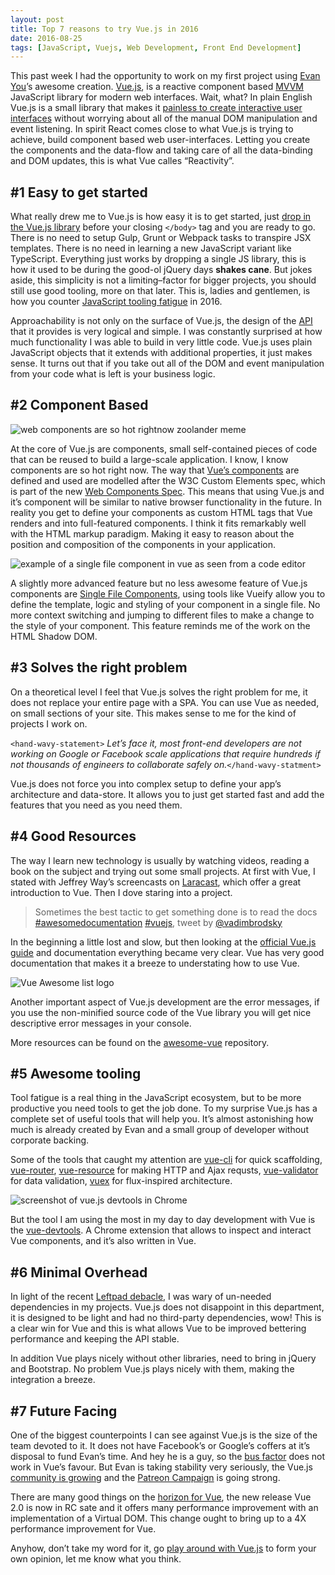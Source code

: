 ```yaml
---
layout: post
title: Top 7 reasons to try Vue.js in 2016
date: 2016-08-25
tags: [JavaScript, Vuejs, Web Development, Front End Development]
---
```


This past week I had the opportunity to work on my first project using [Evan You](https://twitter.com/youyuxi)’s awesome creation. [Vue.js](http://vuejs.org/), is a reactive component based [MVVM](https://en.wikipedia.org/wiki/Model%E2%80%93view%E2%80%93viewmodel) JavaScript library for modern web interfaces. Wait, what? In plain English Vue.js is a small library that makes it [painless to create interactive user interfaces](http://blog.evanyou.me/2015/10/25/vuejs-re-introduction/) without worrying about all of the manual DOM manipulation and event listening. In spirit React comes close to what Vue.js is trying to achieve, build component based web user-interfaces. Letting you create the components and the data-flow and taking care of all the data-binding and DOM updates, this is what Vue calles “Reactivity”.

## #1 Easy to get started

What really drew me to Vue.js is how easy it is to get started, just [drop in the Vue.js library](http://vuejs.org/guide/installation.html) before your closing `</body>` tag and you are ready to go. There is no need to setup Gulp, Grunt or Webpack tasks to transpire JSX templates. There is no need in learning a new JavaScript variant like TypeScript. Everything just works by dropping a single JS library, this is how it used to be during the good-ol jQuery days **shakes cane**. But jokes aside, this simplicity is not a limiting–factor for bigger projects, you should still use good tooling, more on that later. This is, ladies and gentlemen, is how you counter [JavaScript tooling fatigue](https://medium.com/@ericclemmons/javascript-fatigue-48d4011b6fc4#.8nsprbdmw) in 2016.

Approachability is not only on the surface of Vue.js, the design of the [API](http://vuejs.org/api/) that it provides is very logical and simple. I was constantly surprised at how much functionality I was able to build in very little code. Vue.js uses plain JavaScript objects that it extends with additional properties, it just makes sense. It turns out that if you take out all of the DOM and event manipulation from your code what is left is your business logic.

## #2 Component Based

![web components are so hot rightnow zoolander meme](/assets/uploads/web-components-so-hot.png)

At the core of Vue.js are components, small self-contained pieces of code that can be reused to build a large-scale application. I know, I know components are so hot right now. The way that [Vue’s components](http://vuejs.org/guide/overview.html#Component-System) are defined and used are modelled after the W3C Custom Elements spec, which is part of the new [Web Components Spec](https://www.w3.org/wiki/WebComponents/). This means that using Vue.js and it’s component will be similar to native browser functionality in the future. In reality you get to define your components as custom HTML tags that Vue renders and into full-featured components. I think it fits remarkably well with the HTML markup paradigm. Making it easy to reason about the position and composition of the components in your application.

![example of a single file component in vue as seen from a code editor](/assets/uploads/single-file-component-in-vue.png)

A slightly more advanced feature but no less awesome feature of Vue.js components are [Single File Components](http://vuejs.org/guide/application.html#Single-File-Components), using tools like Vueify allow you to define the template, logic and styling of your component in a single file. No more context switching and jumping to different files to make a change to the style of your component. This feature reminds me of the work on the HTML Shadow DOM.

## #3 Solves the right problem

On a theoretical level I feel that Vue.js solves the right problem for me, it does not replace your entire page with a SPA. You can use Vue as needed, on small sections of your site. This makes sense to me for the kind of projects I work on.

`<hand-wavy-statement>` *Let’s face it, most front-end developers are not working on Google or Facebook scale applications that require hundreds if not thousands of engineers to collaborate safely on.*`</hand-wavy-statment>`

Vue.js does not force you into complex setup to define your app’s architecture and data-store. It allows you to just get started fast and add the features that you need as you need them.

## #4 Good Resources

The way I learn new technology is usually by watching videos, reading a book on the subject and trying out some small projects. At first with Vue, I stated with Jeffrey Way’s screencasts on [Laracast](https://laracasts.com/series/learning-vue-step-by-step), which offer a great introduction to Vue. Then I dove staring into a project.

> Sometimes the best tactic to get something done is to read the docs [#awesomedocumentation](https://twitter.com/hashtag/awesomedocumentation?src=hash&amp;ref_src=twsrc%5Etfw) [#vuejs](https://twitter.com/hashtag/vuejs?src=hash&amp;ref_src=twsrc%5Etfw), tweet by [@vadimbrodsky](https://twitter.com/VadimBrodsky/status/768802734996873216?ref_src=twsrc%5Etfw)

In the beginning a little lost and slow, but then looking at the [official Vue.js guide](http://vuejs.org/guide/) and documentation everything became very clear. Vue has very good documentation that makes it a breeze to understating how to use Vue.

![Vue Awesome list logo](/assets/uploads/vue-awesome-list.png)

Another important aspect of Vue.js development are the error messages, if you use the non-minified source code of the Vue library you will get nice descriptive error messages in your console.

More resources can be found on the [awesome-vue](https://github.com/vuejs/awesome-vue) repository.


## #5 Awesome tooling

Tool fatigue is a real thing in the JavaScript ecosystem, but to be more productive you need tools to get the job done. To my surprise Vue.js has a complete set of useful tools that will help you. It’s almost astonishing how much is already created by Evan and a small group of developer without corporate backing.

Some of the tools that caught my attention are [vue-cli](https://github.com/vuejs/vue-cli) for quick scaffolding, [vue-router](https://github.com/vuejs/vue-router), [vue-resource](https://github.com/vuejs/vue-resource) for making HTTP and Ajax requsts, [vue-validator](https://github.com/vuejs/vue-validator) for data validation, [vuex](https://github.com/vuejs/vuex) for flux-inspired architecture.

![screenshot of vue.js devtools in Chrome](/assets/uploads/vue-devtools.png)

But the tool I am using the most in my day to day development with Vue is the [vue-devtools](https://github.com/vuejs/vue-devtools). A Chrome extension that allows to inspect and interact Vue components, and it’s also written in Vue.

## #6 Minimal Overhead

In light of the recent [Leftpad debacle](http://www.theregister.co.uk/2016/03/23/npm_left_pad_chaos/), I was wary of un-needed dependencies in my projects. Vue.js does not disappoint in this department, it is designed to be light and had no third-party dependencies, wow! This is a clear win for Vue and this is what allows Vue to be improved bettering performance and keeping the API stable.

In addition Vue plays nicely without other libraries, need to bring in jQuery and Bootstrap. No problem Vue.js plays nicely with them, making the integration a breeze.

## #7 Future Facing

One of the biggest counterpoints I can see against Vue.js is the size of the team devoted to it. It does not have Facebook’s or Google’s coffers at it’s disposal to fund Evan’s time. And hey he is a guy, so the [bus factor](https://en.wikipedia.org/wiki/Bus_factor) does not work in Vue’s favour. But Evan is taking stability very seriously, the Vue.js [community is growing](http://blog.evanyou.me/2015/12/20/vuejs-2015-in-review/) and the [Patreon Campaign](https://medium.com/the-vue-point/the-state-of-vue-1655e10a340a#.oukvd6nrt) is going strong.

There are many good things on the [horizon for Vue](https://medium.com/the-vue-point/announcing-vue-js-2-0-8af1bde7ab9#.7x1xc4vev), the new release Vue 2.0 is now in RC sate and it offers many performance improvement with an implementation of a Virtual DOM. This change ought to bring up to a 4X performance improvement for Vue.

Anyhow, don’t take my word for it, go [play around with Vue.js](http://vuejs.org/) to form your own opinion, let me know what you think.

